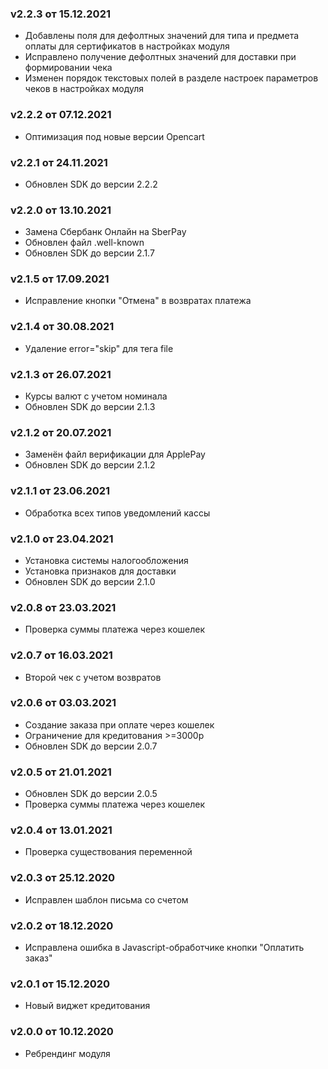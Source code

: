 ### v2.2.3 от 15.12.2021
* Добавлены поля для дефолтных значений для типа и предмета оплаты для сертификатов в настройках модуля
* Исправлено получение дефолтных значений для доставки при формировании чека
* Изменен порядок текстовых полей в разделе настроек параметров чеков в настройках модуля

### v2.2.2 от 07.12.2021
* Оптимизация под новые версии Opencart

### v2.2.1 от 24.11.2021
* Обновлен SDK до версии 2.2.2

### v2.2.0 от 13.10.2021
* Замена Сбербанк Онлайн на SberPay
* Обновлен файл .well-known
* Обновлен SDK до версии 2.1.7

### v2.1.5 от 17.09.2021
* Исправление кнопки "Отмена" в возвратах платежа

### v2.1.4 от 30.08.2021
* Удаление error="skip" для тега file

### v2.1.3 от 26.07.2021
* Курсы валют с учетом номинала
* Обновлен SDK до версии 2.1.3

### v2.1.2 от 20.07.2021
* Заменён файл верификации для ApplePay
* Обновлен SDK до версии 2.1.2

### v2.1.1 от 23.06.2021
* Обработка всех типов уведомлений кассы

### v2.1.0 от 23.04.2021
* Установка системы налогообложения
* Установка признаков для доставки
* Обновлен SDK до версии 2.1.0

### v2.0.8 от 23.03.2021
* Проверка суммы платежа через кошелек

### v2.0.7 от 16.03.2021
* Второй чек с учетом возвратов

### v2.0.6 от 03.03.2021
* Создание заказа при оплате через кошелек
* Ограничение для кредитования >=3000р
* Обновлен SDK до версии 2.0.7

### v2.0.5 от 21.01.2021
* Обновлен SDK до версии 2.0.5
* Проверка суммы платежа через кошелек

### v2.0.4 от 13.01.2021
* Проверка существования переменной

### v2.0.3 от 25.12.2020
* Исправлен шаблон письма со счетом

### v2.0.2 от 18.12.2020
* Исправлена ошибка в Javascript-обработчике кнопки "Оплатить заказ"

### v2.0.1 от 15.12.2020
* Новый виджет кредитования

### v2.0.0 от 10.12.2020
* Ребрендинг модуля
